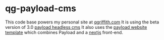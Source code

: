# qg-payload-cms

This code base powers my personal site at [qgriffith.com](https://qgriffith.com) It is using the beta version of 3.0 [payload headless cms](https://payloadcms.com)
It also uses the [payload website template](https://github.com/payloadcms/payload/tree/beta/templates/website) which combines Payload and a [nextjs](https://nextjs.org/)
front-end.
